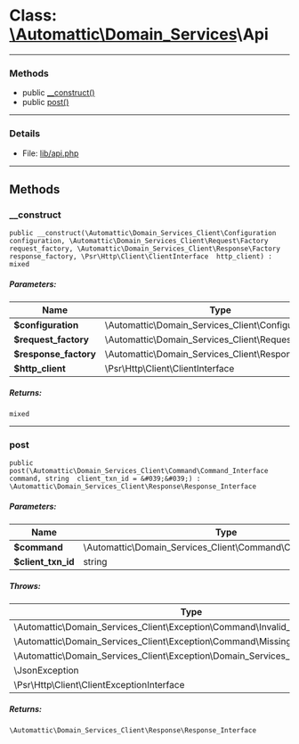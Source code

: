 # Class: [\Automattic](../namespaces/automattic.md)[\Domain_Services](../namespaces/automattic-domain-services.md)\Api


---

### Methods

* public [__construct()](#method___construct)
* public [post()](#method_post)

---

### Details

* File: [lib/api.php](../../lib/api.php)

---

## Methods

<a id="method___construct"></a>
### __construct

```
public __construct(\Automattic\Domain_Services_Client\Configuration  configuration, \Automattic\Domain_Services_Client\Request\Factory  request_factory, \Automattic\Domain_Services_Client\Response\Factory  response_factory, \Psr\Http\Client\ClientInterface  http_client) : mixed
```

##### Parameters:

| Name | Type | Default |
|------|------|---------|
| **$configuration** | \Automattic\Domain_Services_Client\Configuration |  |
| **$request_factory** | \Automattic\Domain_Services_Client\Request\Factory |  |
| **$response_factory** | \Automattic\Domain_Services_Client\Response\Factory |  |
| **$http_client** | \Psr\Http\Client\ClientInterface |  |

##### Returns:

```
mixed
```

---

<a id="method_post"></a>
### post

```
public post(\Automattic\Domain_Services_Client\Command\Command_Interface  command, string  client_txn_id = &#039;&#039;) : \Automattic\Domain_Services_Client\Response\Response_Interface
```

##### Parameters:

| Name | Type | Default |
|------|------|---------|
| **$command** | \Automattic\Domain_Services_Client\Command\Command_Interface |  |
| **$client_txn_id** | string | &#039;&#039; |

##### Throws:

| Type | Description |
|------|-------------|
| \Automattic\Domain_Services_Client\Exception\Command\Invalid_Format_Exception |  |
| \Automattic\Domain_Services_Client\Exception\Command\Missing_Option_Exception |  |
| \Automattic\Domain_Services_Client\Exception\Domain_Services_Exception |  |
| \JsonException |  |
| \Psr\Http\Client\ClientExceptionInterface |  |

##### Returns:

```
\Automattic\Domain_Services_Client\Response\Response_Interface
```
